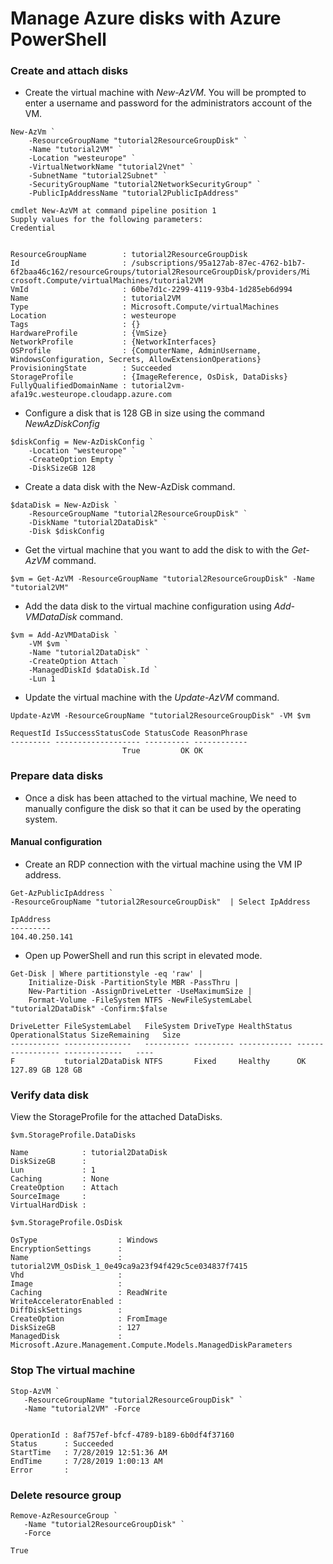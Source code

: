 # Manage Azure disks with Azure PowerShell
### Create and attach disks
* Create the virtual machine with *New-AzVM*. You will be prompted to enter a username and password for the administrators account of the VM.

```
New-AzVm `
    -ResourceGroupName "tutorial2ResourceGroupDisk" `
    -Name "tutorial2VM" `
    -Location "westeurope" `
    -VirtualNetworkName "tutorial2Vnet" `
    -SubnetName "tutorial2Subnet" `
    -SecurityGroupName "tutorial2NetworkSecurityGroup" `
    -PublicIpAddressName "tutorial2PublicIpAddress"
```
```
cmdlet New-AzVM at command pipeline position 1
Supply values for the following parameters:
Credential


ResourceGroupName        : tutorial2ResourceGroupDisk
Id                       : /subscriptions/95a127ab-87ec-4762-b1b7-6f2baa46c162/resourceGroups/tutorial2ResourceGroupDisk/providers/Mi
crosoft.Compute/virtualMachines/tutorial2VM
VmId                     : 60be7d1c-2299-4119-93b4-1d285eb6d994
Name                     : tutorial2VM
Type                     : Microsoft.Compute/virtualMachines
Location                 : westeurope
Tags                     : {}
HardwareProfile          : {VmSize}
NetworkProfile           : {NetworkInterfaces}
OSProfile                : {ComputerName, AdminUsername, WindowsConfiguration, Secrets, AllowExtensionOperations}
ProvisioningState        : Succeeded
StorageProfile           : {ImageReference, OsDisk, DataDisks}
FullyQualifiedDomainName : tutorial2vm-afa19c.westeurope.cloudapp.azure.com
```

* Configure a disk that is 128 GB in size using the command *NewAzDiskConfig*
```
$diskConfig = New-AzDiskConfig `
    -Location "westeurope" `
    -CreateOption Empty `
    -DiskSizeGB 128
```

* Create a data disk with the New-AzDisk command.
```
$dataDisk = New-AzDisk `
    -ResourceGroupName "tutorial2ResourceGroupDisk" `
    -DiskName "tutorial2DataDisk" `
    -Disk $diskConfig
```
* Get the virtual machine that you want to add the disk to with the *Get-AzVM* command.
```
$vm = Get-AzVM -ResourceGroupName "tutorial2ResourceGroupDisk" -Name "tutorial2VM"
```
* Add the data disk to the virtual machine configuration using *Add-VMDataDisk* command.
```
$vm = Add-AzVMDataDisk `
    -VM $vm `
    -Name "tutorial2DataDisk" `
    -CreateOption Attach `
    -ManagedDiskId $dataDisk.Id `
    -Lun 1
```
* Update the virtual machine with the *Update-AzVM* command.
```
Update-AzVM -ResourceGroupName "tutorial2ResourceGroupDisk" -VM $vm
```
```
RequestId IsSuccessStatusCode StatusCode ReasonPhrase
--------- ------------------- ---------- ------------
                         True         OK OK
```
### Prepare data disks
* Once a disk has been attached to the virtual machine, We need to manually configure the disk so that it can be used by the operating system.

#### Manual configuration
* Create an RDP connection with the virtual machine using the VM IP address. 
```
Get-AzPublicIpAddress `
-ResourceGroupName "tutorial2ResourceGroupDisk"  | Select IpAddress
```
```
IpAddress
---------
104.40.250.141
```
* Open up PowerShell and run this script in elevated mode.
```
Get-Disk | Where partitionstyle -eq 'raw' |
    Initialize-Disk -PartitionStyle MBR -PassThru |
    New-Partition -AssignDriveLetter -UseMaximumSize |
    Format-Volume -FileSystem NTFS -NewFileSystemLabel "tutorial2DataDisk" -Confirm:$false
```
```
DriveLetter FileSystemLabel   FileSystem DriveType HealthStatus OperationalStatus SizeRemaining   Size
----------- ---------------   ---------- --------- ------------ ----------------- -------------   ----
F           tutorial2DataDisk NTFS       Fixed     Healthy      OK                    127.89 GB 128 GB

```
### Verify data disk
View the StorageProfile for the attached DataDisks. 
```
$vm.StorageProfile.DataDisks
```
```
Name            : tutorial2DataDisk
DiskSizeGB      :
Lun             : 1
Caching         : None
CreateOption    : Attach
SourceImage     :
VirtualHardDisk :
```
```
$vm.StorageProfile.OsDisk
```
```
OsType                  : Windows
EncryptionSettings      :
Name                    : tutorial2VM_OsDisk_1_0e49ca9a23f94f429c5ce034837f7415
Vhd                     :
Image                   :
Caching                 : ReadWrite
WriteAcceleratorEnabled :
DiffDiskSettings        :
CreateOption            : FromImage
DiskSizeGB              : 127
ManagedDisk             : Microsoft.Azure.Management.Compute.Models.ManagedDiskParameters
```

### Stop The virtual machine
```
Stop-AzVM `
   -ResourceGroupName "tutorial2ResourceGroupDisk" `
   -Name "tutorial2VM" -Force
```
```

OperationId : 8af757ef-bfcf-4789-b189-6b0df4f37160
Status      : Succeeded
StartTime   : 7/28/2019 12:51:36 AM
EndTime     : 7/28/2019 1:00:13 AM
Error       :
```
### Delete resource group
```
Remove-AzResourceGroup `
   -Name "tutorial2ResourceGroupDisk" `
   -Force
```
```
True
```